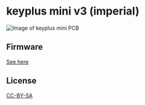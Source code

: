 # keyplus mini v3 (imperial)

![Image of keyplus mini PCB](https://rawgit.com/dwbrite/keyplus_pcb/master/keyplus_mini/keyplus_mi3/keyplus_m_3.1.png)

## Firmware

[See here](https://github.com/ahtn/keyplus)

## License

[CC-BY-SA](https://creativecommons.org/licenses/by-sa/4.0/)
